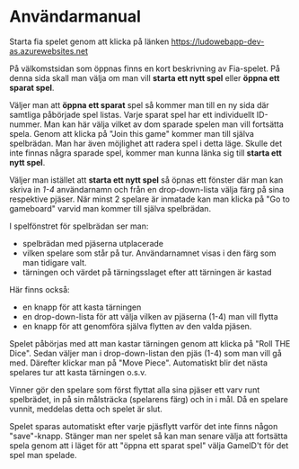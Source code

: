 # Användarmanual

Starta fia spelet genom att klicka på länken https://ludowebapp-dev-as.azurewebsites.net

På välkomstsidan som öppnas finns en kort beskrivning av Fia-spelet. På denna sida skall man välja om man vill **starta ett nytt spel** eller **öppna ett sparat spel**.

Väljer man att **öppna ett sparat** spel så kommer man till en ny sida där samtliga påbörjade spel listas. Varje sparat spel har ett individuellt ID-nummer. Man kan här välja vilket av dom sparade spelen man vill fortsätta spela. Genom att klicka på "Join this game" kommer man till själva spelbrädan. Man har även möjlighet att radera spel i detta läge. Skulle det inte finnas några sparade spel, kommer man kunna länka sig till **starta ett nytt spel**.

Väljer man istället att **starta ett nytt spel** så öpnas ett fönster där man kan skriva in *1-4* användarnamn och från en drop-down-lista välja färg på sina respektive pjäser. När minst 2 spelare är inmatade kan man klicka på "Go to gameboard" varvid man kommer till själva spelbrädan.

I spelfönstret för spelbrädan ser man:
- spelbrädan med pjäserna utplacerade
- vilken spelare som står på tur. Användarnamnet visas i den färg som man tidigare valt.
- tärningen och värdet på tärningsslaget efter att tärningen är kastad

Här finns också:
- en knapp för att kasta tärningen
- en drop-down-lista för att välja vilken av pjäserna (1-4) man vill flytta
- en knapp för att genomföra själva flytten av den valda pjäsen.

Spelet påbörjas med att man kastar tärningen genom att klicka på "Roll THE Dice". Sedan väljer man i drop-down-listan den pjäs (1-4) som man vill gå med. Därefter klickar man på "Move Piece".
Automatiskt blir det nästa spelares tur att kasta tärningen o.s.v.

Vinner gör den spelare som först flyttat alla sina pjäser ett varv runt spelbrädet, in på sin målsträcka (spelarens färg) och in i mål.
Då en spelare vunnit, meddelas detta och spelet är slut.

Spelet sparas automatiskt efter varje pjäsflytt varför det inte finns någon "save"-knapp. Stänger man ner spelet så kan man senare välja att fortsätta spela genom att i läget för att "öppna ett sparat spel" välja GameID't för det spel man spelade.

